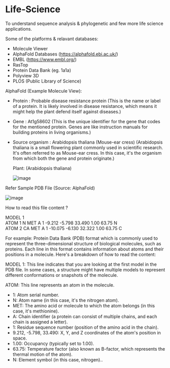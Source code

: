 # Life-Science
To understand sequence analysis &amp; phylogenetic and few more life science applications.


Some of the platforms & relavant databases:
- Molecule Viewer
- AlphaFold Databases (https://alphafold.ebi.ac.uk/)
- EMBL (https://www.embl.org/)
- RasTop
- Protein Data Bank (eg. 1a1a)
- Polyview 3D
- PLOS (Public Library of Science)



AlphaFold (Example Molecule View): 
- Protein : Probable disease resistance protein (This is the name or label of a protein. It is likely involved in disease resistance, which means it might help the plant defend itself against diseases.)
- Gene : At1g58602 (This is the unique identifier for the gene that codes for the mentioned protein. Genes are like instruction manuals for building proteins in living organisms.)
- Source organism : Arabidopsis thaliana (Mouse-ear cress) (Arabidopsis thaliana is a small flowering plant commonly used in scientific research. It's often referred to as Mouse-ear cress. In this case, it's the organism from which both the gene and protein originate.)

  Plant: (Arabidopsis thaliana)
  
  ![image](https://github.com/vivekanandpkr/Life-Science/assets/21027388/83523122-94fa-4140-a708-03ee4bd11b4b)


Refer Sample PDB File 
(Source: AlphaFold)

![image](https://github.com/vivekanandpkr/Life-Science/assets/21027388/8ff6571a-d7b8-4a88-bcb2-643b1977707e)


How to read this file content  ?

MODEL        1                                                                  
ATOM      1  N   MET A   1      -9.212  -5.798  33.490  1.00 63.75           N  
ATOM      2  CA  MET A   1     -10.075  -6.130  32.322  1.00 63.75           C 



For example:
Protein Data Bank (PDB) format which is commonly used to represent the three-dimensional structure of biological molecules, such as proteins. Each line in this format contains information about atoms and their positions in a molecule. Here's a breakdown of how to read the content:

MODEL 1: This line indicates that you are looking at the first model in the PDB file. In some cases, a structure might have multiple models to represent different conformations or snapshots of the molecule.

ATOM: This line represents an atom in the molecule.
- 1: Atom serial number.
- N: Atom name (in this case, it's the nitrogen atom).
- MET: The amino acid or molecule to which the atom belongs (in this case, it's methionine).
- A: Chain identifier (a protein can consist of multiple chains, and each chain is assigned a letter).
- 1: Residue sequence number (position of the amino acid in the chain).
- 9.212, -5.798, 33.490: X, Y, and Z coordinates of the atom's position in space.
- 1.00: Occupancy (typically set to 1.00).
- 63.75: Temperature factor (also known as B-factor, which represents the thermal motion of the atom).
- N: Element symbol (in this case, nitrogen)..



